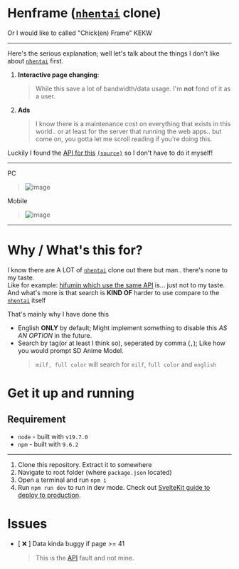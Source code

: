 # Henframe ([`nhentai`](https://nhentai.net) clone)

Or I would like to called "Chick(en) Frame" KEKW

---

Here's the serious explanation; well let's talk about the things I don't like about [`nhentai`](https://nhentai.net) first.

1. **Interactive page changing**:
    > While this save a lot of bandwidth/data usage. I'm **not** fond of it as a user.
2. **Ads**
    > I know there is a maintenance cost on everything that exists in this world.. or at least for the server that running the web apps.. but come on, you gotta let me scroll reading if you're doing this.

Luckily I found the [API for this](https://api.hifumin.app) [`(source)`](https://github.com/SaltyAom/seele) so I don't have to do it myself!

---

PC

> ![image](https://github.com/Meonako/henframe/assets/76484203/90bac617-7485-4301-ae12-a4f6d521570e)

Mobile

> ![image](https://github.com/Meonako/henframe/assets/76484203/8ca162de-5cf4-42d3-912f-8bb8c3a25d0f)

---

# Why / What's this for?

I know there are A LOT of [`nhentai`](https://nhentai.net) clone out there but man.. there's none to my taste.  
Like for example: [hifumin which use the same API](https://hifumin.app) is... just not to my taste.  
And what's more is that search is **KIND OF** harder to use compare to the [`nhentai`](https://nhentai.net) itself

That's mainly why I have done this

-   English **ONLY** by default; Might implement something to disable this *AS AN OPTION* in the future.
-   Search by tag(or at least I think so), seperated by comma (`,`); Like how you would prompt SD Anime Model.
    > `milf, full color` will search for `milf`, `full color` and `english`

# Get it up and running

## Requirement

-   `node` - built with `v19.7.0`
-   `npm` - built with `9.6.2`

---

1. Clone this repository. Extract it to somewhere
1. Navigate to root folder (where `package.json` located)
1. Open a terminal and run `npm i`
1. Run `npm run dev` to run in dev mode. Check out [SvelteKit guide to deploy to production](https://kit.svelte.dev/docs/adapters).

# Issues
- [ ❌ ] Data kinda buggy if page >= 41

  > This is the [API](https://api.hifumin.app) fault and not mine.

